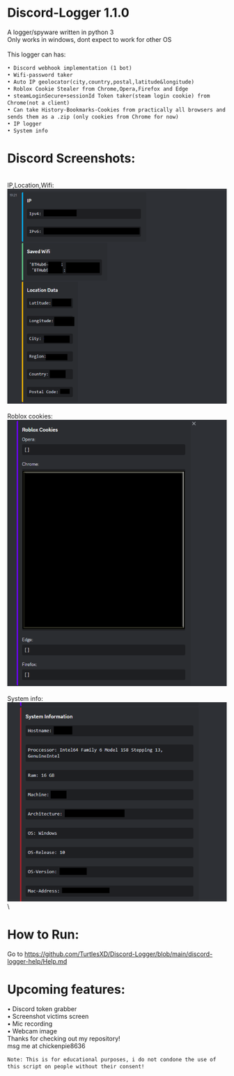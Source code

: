 # Discord-Logger 1.1.0
A logger/spyware written in python 3\
Only works in windows, dont expect to work for other OS\
\
This logger can has:
```
• Discord webhook implementation (1 bot)
• Wifi-password taker
• Auto IP geolocator(city,country,postal,latitude&longitude)
• Roblox Cookie Stealer from Chrome,Opera,Firefox and Edge
• steamLoginSecure+sessionId Token taker(steam login cookie) from Chrome(not a client)
• Can take History-Bookmarks-Cookies from practically all browsers and sends them as a .zip (only cookies from Chrome for now)
• IP logger
• System info
```
# Discord Screenshots:
\
IP,Location,Wifi:\
![Alt text](discord-logger-images/GITHUB1.png?raw=true)\
\
Roblox cookies:\
![Alt text](discord-logger-images/Discord2.png?raw=true)\
\
System info:\
![Alt text](discord-logger-images/discord3.png?raw=true)\
# How to Run:
Go to https://github.com/TurtlesXD/Discord-Logger/blob/main/discord-logger-help/Help.md 

# Upcoming features:
• Discord token grabber\
• Screenshot victims screen\
• Mic recording\
• Webcam image\
Thanks for checking out my repository!\
msg me at chickenpie8636
```
Note: This is for educational purposes, i do not condone the use of this script on people without their consent!
```

